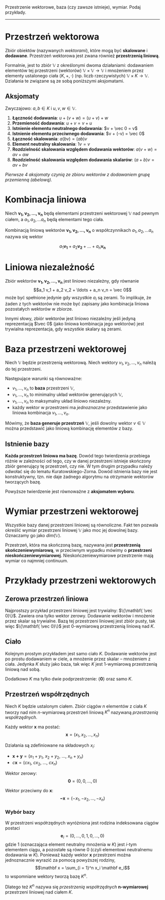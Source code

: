 Przestrzenie wektorowe, baza (czy zawsze istnieje), wymiar. Podaj przykłady.

---

# Przestrzeń wektorowa
Zbiór obiektów (nazywanych *wektorami*), które mogą być **skalowane** i **dodawane**. Przestrzeń wektorowa jest zwana również **przestrzenią liniową**.

Formalnie, jest to zbiór $\mathbb{V}$ z określonymi dwoma działaniami: dodawaniem elementów tej przestrzeni (wektorów) $\mathbb{V} \times \mathbb{V} \rightarrow \mathbb{V}$ i mnożeniem przez elementy ustalonego ciała $(K,+, \cdot )$ (np. liczb rzeczywistych) $\mathbb{V} \times K \rightarrow \mathbb{V}$. Działania te związane są ze sobą poniższymi aksjomatami.

## Aksjomaty
Zwyczajowo: $a,b \in K$ i $u,v,w \in \mathbb{V}$.

1. **Łączność dodawania**: $u + (v + w) = (u + v) + w$
2. **Przemieność dodawania**: $u + v = v + u$
3. **Istnienie elementu neutralnego dodawania**: $v + \vec 0 = v$
4. **Istnienie elementu przeciwnego dodawania**: $v + (-v) = \vec 0$
5. **Łączność skalowania**: $a(bv) = (ab)v$
6. **Element neutralny skalowania**: $1v = v$
7. **Rozdzielność skalowania względem dodawania wektorów**: $a(v + w) = av + aw$
8. **Rozdzielność skalowania względem dodawania skalarów**: $(a + b)v = av + bv$

*Pierwsze 4 aksjomaty czynią ze zbioru wektorów z dodawaniem grupę przemienną (abelową).*

# Kombinacja liniowa
Niech $\mathbf{v_1, v_2, \dots, v_n}$ będą elementami przestrzeni wektorowej $\mathbb{V}$ nad pewnym ciałem, a $a_1, a_2, \dots a_n$ będą elementami tego ciała.

Kombinacją liniową wektorów $\mathbf{v_1, v_2, \dots, v_n}$ o współczynnikach $a_1, a_2, \dots a_n$ nazywa się wektor

$$a_1\mathbf{v_1} + a_2\mathbf{v_2} + \dots + a_n\mathbf{v_n}$$

# Liniowa niezależność
Zbiór wektorów $\mathbf{v_1, v_2, ...,  v_n}$ jest liniowo niezależny, gdy równanie $$a_1 v_1 + a_2 v_2 + \ldots + a_n v_n = \vec 0$$ może być spełnione jedynie gdy wszystkie $a_i$ są zerami. To implikuje, że żaden z tych wektorów nie może być zapisany jako kombinacja liniowa pozostałych wektorów w zbiorze.

Innymi słowy, zbiór wektorów jest liniowo niezależny jeśli jedyną reprezentacją $\vec 0$ (jako liniowa kombinacja jego wektorów) jest trywialna reprezentacja, gdy wszystkie skalary są zerami.

# Baza przestrzeni wektorowej
Niech $\mathbb{V}$ będzie przestrzenią wektorową. Niech wektory $v_1, v_2, \ldots, v_n$ należą do tej przestrzeni.

Następujące warunki są równoważne:
* $v_1, \ldots, v_n$ to **baza** przestrzeni $\mathbb{V}$,
* $v_1, \ldots, v_n$ to minimalny układ wektorów generujących $\mathbb{V}$,
* $v_1, \ldots, v_n$ to maksymalny układ liniowo niezależny.
* każdy wektor w przestrzeni ma *jednoznaczne* przedstawienie jako liniowa kombinacja $v_1, \ldots, v_n$.

Mówimy, że **baza generuje przestrzeń** $\mathbb{V}$, jeśli dowolny wektor $v \in \mathbb{V}$ można przedstawić jako liniową kombinację elementów z bazy.

## Istnienie bazy
**Każda przestrzeń liniowa ma bazę**. Dowód tego twierdzenia przebiega różnie w zależności od tego, czy w danej przestrzeni istnieje skończony zbiór generujący tę przestrzeń, czy nie. W tym drugim przypadku należy odwołać się do lematu Kuratowskiego-Zorna. Dowód istnienia bazy nie jest konstruktywny, tzn. nie daje żadnego algorytmu na otrzymanie wektorów tworzących bazę.

Powyższe twierdzenie jest równoważne z **aksjomatem wyboru**.

# Wymiar przestrzeni wektorowej
Wszystkie bazy danej przestrzeni liniowej są równoliczne. Fakt ten pozwala określić wymiar przestrzeni liniowej $\mathbb{V}$ jako moc jej dowolnej bazy. Oznaczamy go jako $dim(\mathbb{V})$.

Przestrzeń, która ma skończoną bazę, nazywana jest **przestrzenią skończeniewymiarową**, w przeciwnym wypadku mówimy o **przestrzeni nieskończeniewymiarowej**. Nieskończeniewymiarowe przestrzenie mają wymiar co najmniej continuum.

# Przykłady przestrzeni wektorowych

## Zerowa przestrzeń liniowa
Najprostszy przykład przestrzeni liniowej jest trywialny: $\{\mathbf{ \vec 0}\}$. Zawiera ona tylko wektor zerowy. Dodawanie wektorów i mnożenie przez skalar są trywialne. Bazą tej przestrzeni liniowej jest zbiór pusty, tak więc $\{\mathbf{ \vec 0}\}$ jest $0$-wymiarową przestrzenią liniową nad $K$.

## Ciało
Kolejnym prostym przykładem jest samo ciało $K$. Dodawanie wektorów jest po prostu dodawaniem w ciele, a mnożenie przez skalar – mnożeniem z ciała. Jedynka $K$ służy jako baza, tak więc $K$ jest $1$-wymiarową przestrzenią liniową nad sobą.

Dodatkowo $K$ ma tylko dwie podprzestrzenie: $\{\mathbf 0\}$ oraz samo $K$.

## Przestrzeń współrzędnych
Niech $K$ będzie ustalonym ciałem. Zbiór ciągów $n$ elementów z ciała $K$ tworzy nad nim $n$-wymiarową przestrzeń liniową $K^n$ nazywaną *przestrzenią współrzędnych*.

Każdy wektor $\mathbf x$ ma postać:
$$\mathbf x = (x_1, x_2, \dots, x_n)$$

Działania są zdefiniowane na składowych $x_i$:
* $\mathbf{x + y} = (x_1 + y_1,\ x_2 + y_2,\ \dots,\ x_n + y_n)$
* $c \mathbf x = (cx_1,\ cx_2,\ \dots,\ cx_n)$

Wektor zerowy:
$$\mathbf 0 = (0, 0, \dots, 0)$$

Wektor przeciwny do $\mathbf{x}$:
$$\mathbf{-x} = (-x_1, -x_2, \dots, -x_n)$$

### Wybór bazy
W przestrzeni współrzędnych wyróżniona jest rodzina indeksowana ciągów postaci
$$\mathbf e_i = (0, \dots, 0, 1, 0, \dots, 0)$$
gdzie $1$ (oznaczająca element neutralny mnożenia w $K$) jest $i$-tym elementem ciągu, a pozostałe są równe $0$ (czyli elementowi neutralnemu dodawania w $K$). Ponieważ każdy wektor $\mathbf x$ przestrzeni można jednoznacznie wyrazić za pomocą powyższej rodziny,
$$\mathbf x = \sum_{i = 1}^n x_i \mathbf e_i$$
to wspomniane wektory tworzą bazę $K^n$.

Dlatego też $K^n$ nazywa się *przestrzenią współrzędnych* **n-wymiarowej** przestrzeni liniowej nad ciałem $K$.
